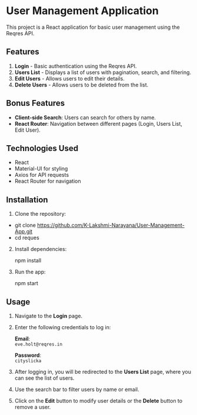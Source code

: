 # User Management Application

This project is a React application for basic user management using the Reqres API. 

## Features

1. **Login** - Basic authentication using the Reqres API.
2. **Users List** - Displays a list of users with pagination, search, and filtering.
3. **Edit Users** - Allows users to edit their details.
4. **Delete Users** - Allows users to be deleted from the list.

## Bonus Features

- **Client-side Search**: Users can search for others by name.
- **React Router**: Navigation between different pages (Login, Users List, Edit User).

## Technologies Used

- React
- Material-UI for styling
- Axios for API requests
- React Router for navigation

## Installation

1. Clone the repository:
   
  - git clone https://github.com/K-Lakshmi-Narayana/User-Management-App.git
  - cd reques

2. Install dependencies:

   npm install

3. Run the app:

   npm start

## Usage

1. Navigate to the **Login** page.
2. Enter the following credentials to log in:
  
   **Email**:  
   `eve.holt@reqres.in`  

   **Password**:  
   `cityslicka`
   
3. After logging in, you will be redirected to the **Users List** page, where you can see the list of users.
4. Use the search bar to filter users by name or email.
5. Click on the **Edit** button to modify user details or the **Delete** button to remove a user.
